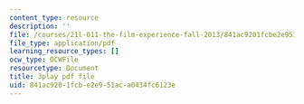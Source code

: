 ```yaml
---
content_type: resource
description: ''
file: /courses/21l-011-the-film-experience-fall-2013/841ac9201fcbe2e951aca0434fc6123e_lhKse0vIbqo.pdf
file_type: application/pdf
learning_resource_types: []
ocw_type: OCWFile
resourcetype: Document
title: 3play pdf file
uid: 841ac920-1fcb-e2e9-51ac-a0434fc6123e
---
```

